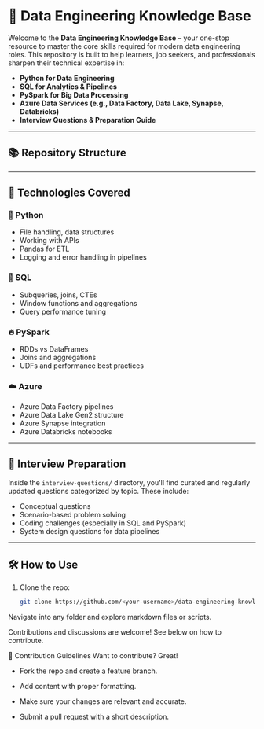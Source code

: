 # 🧠 Data Engineering Knowledge Base

Welcome to the **Data Engineering Knowledge Base** – your one-stop resource to master the core skills required for modern data engineering roles. This repository is built to help learners, job seekers, and professionals sharpen their technical expertise in:

- **Python for Data Engineering**
- **SQL for Analytics & Pipelines**
- **PySpark for Big Data Processing**
- **Azure Data Services (e.g., Data Factory, Data Lake, Synapse, Databricks)**
- **Interview Questions & Preparation Guide**

---

## 📚 Repository Structure


---

## 🔧 Technologies Covered

### 🐍 Python
- File handling, data structures
- Working with APIs
- Pandas for ETL
- Logging and error handling in pipelines

### 🧮 SQL
- Subqueries, joins, CTEs
- Window functions and aggregations
- Query performance tuning

### 🔥 PySpark
- RDDs vs DataFrames
- Joins and aggregations
- UDFs and performance best practices

### ☁️ Azure
- Azure Data Factory pipelines
- Azure Data Lake Gen2 structure
- Azure Synapse integration
- Azure Databricks notebooks

---

## 💼 Interview Preparation

Inside the `interview-questions/` directory, you'll find curated and regularly updated questions categorized by topic. These include:

- Conceptual questions
- Scenario-based problem solving
- Coding challenges (especially in SQL and PySpark)
- System design questions for data pipelines

---

## 🛠️ How to Use

1. Clone the repo:
   ```bash
   git clone https://github.com/<your-username>/data-engineering-knowledge-base.git


Navigate into any folder and explore markdown files or scripts.

Contributions and discussions are welcome! See below on how to contribute.

🙌 Contribution Guidelines
Want to contribute? Great!

- Fork the repo and create a feature branch.

- Add content with proper formatting.

- Make sure your changes are relevant and accurate.

- Submit a pull request with a short description.